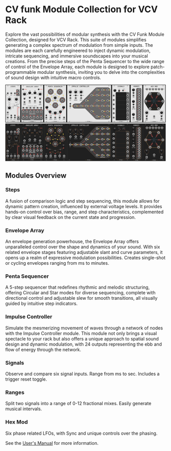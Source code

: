# CV funk Module Collection for VCV Rack

Explore the vast possibilities of modular synthesis with the CV Funk Module Collection, designed for VCV Rack. This suite of modules simplifies generating a complex spectrum of modulation from simple inputs. The modules are each carefully engineered to inject dynamic modulation, intricate sequencing, and immersive soundscapes into your musical creations. From the precise steps of the Penta Sequencer to the wide range of control of the Envelope Array, each module is designed to explore patch-programmable modular synthesis, inviting you to delve into the complexities of sound design with intuitive macro controls.

![Light CV funk Module Panels](/img/lightmodules.png)
![Dark CV funk Module Panels](/img/darkmodules.png)

## Modules Overview

### Steps
A fusion of comparison logic and step sequencing, this module allows for dynamic pattern creation, influenced by external voltage levels. It provides hands-on control over bias, range, and step characteristics, complemented by clear visual feedback on the current state and progression.

### Envelope Array
An envelope generation powerhouse, the Envelope Array offers unparalleled control over the shape and dynamics of your sound. With six related envelope stages featuring adjustable slant and curve parameters, it opens up a realm of expressive modulation possibilities. Creates single-shot or cycling envelopes ranging from ms to minutes.

### Penta Sequencer
A 5-step sequencer that redefines rhythmic and melodic structuring, offering Circular and Star modes for diverse sequencing, complete with directional control and adjustable slew for smooth transitions, all visually guided by intuitive step indicators.

### Impulse Controller
Simulate the mesmerizing movement of waves through a network of nodes with the Impulse Controller module. This module not only brings a visual spectacle to your rack but also offers a unique approach to spatial sound design and dynamic modulation, with 24 outputs representing the ebb and flow of energy through the network.

### Signals
Observe and compare six signal inputs. Range from ms to sec. Includes a trigger reset toggle.

### Ranges
Split two signals into a range of 0-12 fractional mixes. Easily generate musical intervals.

### Hex Mod
Six phase related LFOs, with Sync and unique controls over the phasing.

See the [User's Manual](/img/CV_funk_Manual.pdf) for more information.
